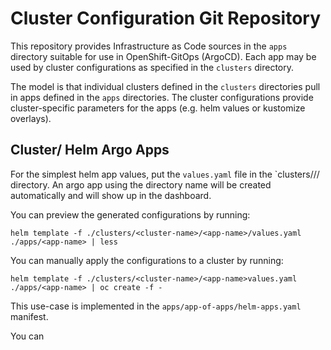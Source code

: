 
# Cluster Configuration Git Repository

This repository provides Infrastructure as Code sources in the `apps` directory
suitable for use in OpenShift-GitOps (ArgoCD). Each app may be used by cluster
configurations as specified in the `clusters` directory.

The model is that individual clusters defined in the `clusters` directories pull
in apps defined in the `apps` directories. The cluster configurations provide
cluster-specific parameters for the apps (e.g. helm values or kustomize overlays).

## Cluster/<app-name> Helm Argo Apps

For the simplest helm app values, put the `values.yaml` file in the
`clusters/<cluster-name>/<app-name>/ directory. An argo app using the <app-name>
directory name will be created automatically and will show up in the dashboard.

You can preview the generated configurations by running:

    helm template -f ./clusters/<cluster-name>/<app-name>/values.yaml ./apps/<app-name> | less

You can manually apply the configurations to a cluster by running:

    helm template -f ./clusters/<cluster-name>/<app-name>values.yaml ./apps/<app-name> | oc create -f -

This use-case is implemented in the `apps/app-of-apps/helm-apps.yaml` manifest.

You can 